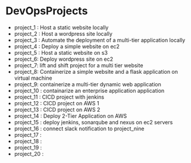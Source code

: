 # DevOpsProjects

- project_1 : Host a static website locally
- project_2 : Host a wordpress site locally
- project_3 : Automate the deployment of a multi-tier application locally
- project_4 : Deploy a simple website on ec2 
- project_5 : Host a static website on s3
- project_6: Deploy wordpress site on ec2 
- project_7: lift and shift project for a multi tier website
- project_8: Containerize a simple website and a flask application on virtual machine
- project_9: containerize a multi-tier dynamic web application
- project_10 : containarize an enterprise application application
- project_11 : CICD project with jenkins
- project_12 : CICD project on AWS 1
- project_13 : CICD project on AWS 2 
- project_14 : Deploy 2-Tier Application on AWS
- project_15 : deploy jenkins, sonarqube and nexus on ec2 servers
- project_16 : connect slack notification to project_nine
- project_17 :
- project_18 :
- project_19 :
- project_20 :
